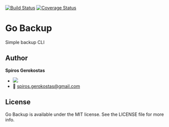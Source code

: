 [![Build Status](https://travis-ci.org/sger/podule.svg?branch=master)](https://travis-ci.org/sger/podule)
[![Coverage Status](https://coveralls.io/repos/github/sger/podule/badge.svg?branch=master)](https://coveralls.io/github/sger/podule?branch=master)

# Go Backup

Simple backup CLI

Author
-----

__Spiros Gerokostas__ 

- [![](https://img.shields.io/badge/twitter-sger-brightgreen.svg)](https://twitter.com/sger) 
- :email: spiros.gerokostas@gmail.com

License
-----

Go Backup is available under the MIT license. See the LICENSE file for more info.
